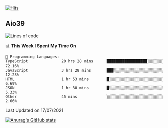 [![Hits](https://hits.seeyoufarm.com/api/count/incr/badge.svg?url=https%3A%2F%2Fgithub.com%2Faio39&count_bg=%2339C5BB&title_bg=%23555555&icon=&icon_color=%23E7E7E7&title=hits&edge_flat=false)](https://hits.seeyoufarm.com)

## Aio39

<!--START_SECTION:waka-->
![Lines of code](https://img.shields.io/badge/From%20Hello%20World%20I%27ve%20Written-634639%20lines%20of%20code-blue)

📊 **This Week I Spent My Time On** 

```text
💬 Programming Languages: 
TypeScript               20 hrs 28 mins      ██████████████████░░░░░░░   72.16% 
JavaScript               3 hrs 28 mins       ███░░░░░░░░░░░░░░░░░░░░░░   12.23% 
HTML                     1 hr 53 mins        █░░░░░░░░░░░░░░░░░░░░░░░░   6.69% 
JSON                     1 hr 30 mins        █░░░░░░░░░░░░░░░░░░░░░░░░   5.33% 
Other                    45 mins             ░░░░░░░░░░░░░░░░░░░░░░░░░   2.66%

```


 Last Updated on 17/07/2021
<!--END_SECTION:waka-->
[![Anurag's GitHub stats](https://github-readme-stats.vercel.app/api?username=aio39)](https://github.com/anuraghazra/github-readme-stats)

<!--
**aio39/aio39** is a ✨ _special_ ✨ repository because its `README.md` (this file) appears on your GitHub profile.

Here are some ideas to get you started:

- 🔭 I’m currently working on ...
- 🌱 I’m currently learning ...
- 👯 I’m looking to collaborate on ...
- 🤔 I’m looking for help with ...
- 💬 Ask me about ...
- 📫 How to reach me: ...
- 😄 Pronouns: ...
- ⚡ Fun fact: ...
-->
